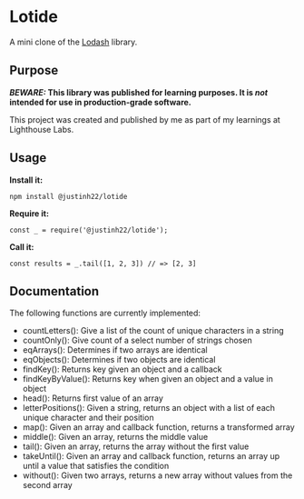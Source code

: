 # Lotide

A mini clone of the [Lodash](https://lodash.com) library.

## Purpose

**_BEWARE:_ This library was published for learning purposes. It is _not_ intended for use in production-grade software.**

This project was created and published by me as part of my learnings at Lighthouse Labs. 

## Usage

**Install it:**

`npm install @justinh22/lotide`

**Require it:**

`const _ = require('@justinh22/lotide');`

**Call it:**

`const results = _.tail([1, 2, 3]) // => [2, 3]`

## Documentation

The following functions are currently implemented:

* countLetters(): Give a list of the count of unique characters in a string
* countOnly(): Give count of a select number of strings chosen
* eqArrays(): Determines if two arrays are identical
* eqObjects(): Determines if two objects are identical
* findKey(): Returns key given an object and a callback
* findKeyByValue(): Returns key when given an object and a value in object
* head(): Returns first value of an array
* letterPositions(): Given a string, returns an object with a list of each unique character and their position
* map(): Given an array and callback function, returns a transformed array
* middle(): Given an array, returns the middle value
* tail(): Given an array, returns the array without the first value
* takeUntil(): Given an array and callback function, returns an array up until a value that satisfies the condition
* without(): Given two arrays, returns a new array without values from the second array